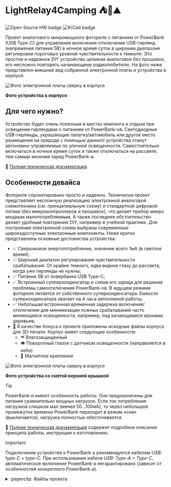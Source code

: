 LightRelay4Camping ⛺🌳⛰️
==========================
![Open Source HW badge](https://img.shields.io/badge/Open%20Source%20Hardware-black?logo=opensourcehardware) ![KiCad badge](https://img.shields.io/badge/KiCad-v8.0.4-blue?logo=kicad)

Проект аналогового микромощного фотореле с питанием от PowerBank (USB Type-C) для управления включение-отключение USB-гирлянд
(напряжения питания 5В) в ночное время суток в широким диапазоне регулировки пороговых уровней чувствительности к темноте.
Это простое и надежное DIY устройство целиком аналоговое без прошивок, его несложно повторить начинающему радиолюбителю.
На фото ниже представлен внешний вид собранной электронной платы и устройства в корпусе.

![Фото электронной платы сверху в корпусе](https://github.com/Rustaphor/LightRelay4Camping/wiki/imgs/lightrelay-assy-overview.jpg)

**Фото устройства в корпусе**


## Для чего нужно?
Устройство будет очень полезным в местах кемпинга и отдыха при освещении гирляндами с питанием от PowerBank-ов.
Светодиодные USB-гирлянды, украшающие палатку/автомобиль или другое место размещения на природе с помощью данного устройства
станут автономно-управляемые по уличной освещенности. Самостоятельно включаться в ночное время суток и также отключаться
на рассвете, тем самым экономя заряд PowerBank-а.

:blue_book: [Полная техническая документация](wiki)


## Особенности девайса
Фотореле спроектировано просто и надежно. Технически проект представляет несложную реализацию электронной аналоговой
схемотехники (см. _принципиальную схему_) и стандартной цифровой логики (без микроконтроллеров и прошивок), что делает прибор
микро мощным малопотребляемым. А также последнее обстоятельство делает удобным повторение DIY, например в учебной практике.
Для построения электронной схемы выбраны современные широкодоступные электронные компоненты. Ниже кратко представлены
основные достоинства устройства:

- :white_check_mark: Сверхнизкое энергопотребление, значение всего 1мА (в светлое время);
- :white_check_mark: Широкий диапазон регулирования чувствительности срабатывания. От крайне темного, едва видное глазу до рассвета,
когда уже гирлянды не нужны;
- :white_check_mark: Питание 5В от повербанка USB Type-C;
- :white_check_mark: Встроенный супперконденсатор и схема его заряда для решение проблемы самоотключения PowerBank-ов. В ждущем режиме фотореле питается от собственного суперконденсатора.
  Емкости суперконденсатора хватает на 4 часа автономной работы;
- :white_check_mark: Небольшая встроенная временная задержка включения/отключения для минимизации ложных срабатываний часто меняющейся
освещенности, например, под качающимися кронами деревьев;
- 🎁 В качестве бонуса к проектe приложены исходные файлы корпуса для 3D-печати. Корпус имеет следующие особенности:
  - ☔︎ Влагозащищенный
  - 👁 Поворотный глазок с датчиком освещенности (направляется в небо)
  - 🧲 Магнитное крепление 
  
![Фото электронной платы сверху в корпусе](https://github.com/Rustaphor/LightRelay4Camping/wiki/imgs/lightrelay_pcb-in-enclosure.jpg)

**Фото устройства со снятой верхней крышкой**

> [!TIP]
> PowerBank-и имеют особенность работы. Они предназначены для питания сравнительно мощных нагрузок. Если ток
> потребления нагрузкой слишком мал (менее 50…100мА), то через небольшой промежуток времени PowerBank переходит в режим
> «сна» (выключается), нагрузка полностью обесточивается.

:blue_book: [Полная техническая документация](wiki) содержит подробное описание принципа работы, инструкции к изготовлению.

> [!IMPORTANT]
> Подключение устройства к PowerBank-у рекомендуется кабелем *USB: type-C + type-C*. При использовании кабеля *USB: Type-A + Type-C*, автоматическое включение
> PowerBank-а негарантировано (зависит от особенностей конкретного PowerBank-а).


<details>
<summary>:paperclip: Файлы проекта</summary>

## Файлы проекта
Проект состоит из нижеследующих файлов и папок:

**Проектные файлы электронной схемы и печатной платы** в формате [KiCad EDA](https://www.kicad.org/) v8.0, содержат
электронную схему, печатную плату (ПП), правила её трассировки, сопутствующие компоненты (посадочные места, 3D-модели).

```
📄 Camping-LightRelay.kicad_*
📄 lsensor-module.kicad_sch
📄 custom.kicad_sym
📄 fp-lib-table
📄 sym-lib-table
📂 [lib.pretty]
📂 [3dshapes]
```

**Файлы симуляции**
Файлы симуляция [SPICE](https://ru.wikipedia.org/wiki/SPICE_(%D1%81%D0%B8%D0%BC%D1%83%D0%BB%D1%8F%D1%82%D0%BE%D1%80_%D1%8D%D0%BB%D0%B5%D0%BA%D1%82%D1%80%D0%BE%D0%BD%D0%BD%D1%8B%D1%85_%D1%81%D1%85%D0%B5%D0%BC))
отдельных узлов содержатся в отдельной директории

```
📂 [Sims]
```
</details>
